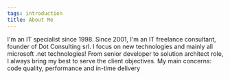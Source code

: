 ```yaml
---
tags: introduction
title: About Me
---
```


I'm an IT specialist since 1998.
Since 2001, I'm an IT freelance consultant, founder of Dot Consulting srl.
I focus on new technologies and mainly all microsoft .net technologies!
From senior developer to solution architect role, I always bring my best to serve the client objectives.
My main concerns: code quality, performance and in-time delivery 